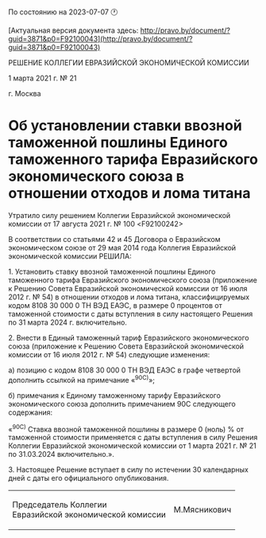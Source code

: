 По состоянию на 2023-07-07 &#x1F550;

[Актуальная версия документа здесь: http://pravo.by/document/?guid=3871&p0=F92100043](http://pravo.by/document/?guid=3871&p0=F92100043)

<p>РЕШЕНИЕ КОЛЛЕГИИ ЕВРАЗИЙСКОЙ ЭКОНОМИЧЕСКОЙ КОМИССИИ</p>
<p>1 марта 2021 г. № 21</p>
<p>г. Москва</p>
<h1>Об установлении ставки ввозной таможенной пошлины Единого таможенного тарифа Евразийского экономического союза в отношении отходов и лома титана</h1>
<p>Утратило силу решением Коллегии Евразийской экономической комиссии от 17 августа 2021 г. № 100 &lt;F92100242&gt;</p>
<p>В соответствии со статьями 42 и 45 Договора о Евразийском экономическом союзе от 29 мая 2014 года Коллегия Евразийской экономической комиссии РЕШИЛА:</p>
<p>1. Установить ставку ввозной таможенной пошлины Единого таможенного тарифа Евразийского экономического союза (приложение к Решению Совета Евразийской экономической комиссии от 16 июля 2012 г. № 54) в отношении отходов и лома титана, классифицируемых кодом 8108 30 000 0 ТН ВЭД ЕАЭС, в размере 0 процентов от таможенной стоимости с даты вступления в силу настоящего Решения по 31 марта 2024 г. включительно.</p>
<p>2. Внести в Единый таможенный тариф Евразийского экономического союза (приложение к Решению Совета Евразийской экономической комиссии от 16 июля 2012 г. № 54) следующие изменения:</p>
<p>а) позицию с кодом 8108 30 000 0 ТН ВЭД ЕАЭС в графе четвертой дополнить ссылкой на примечание «<sup>90С)</sup>»;</p>
<p>б) примечания к Единому таможенному тарифу Евразийского экономического союза дополнить примечанием 90С следующего содержания:</p>
<p>«<sup>90С)</sup> Ставка ввозной таможенной пошлины в размере 0 (ноль) % от таможенной стоимости применяется с даты вступления в силу Решения Коллегии Евразийской экономической комиссии от 1 марта 2021 г. № 21 по 31.03.2024 включительно.».</p>
<p>3. Настоящее Решение вступает в силу по истечении 30 календарных дней с даты его официального опубликования.</p>
<p></p>
<table><tr>
<td><p>Председатель Коллегии<br>Евразийской экономической комиссии</p></td>
<td><p>М.Мясникович</p></td>
</tr></table>
<p></p>